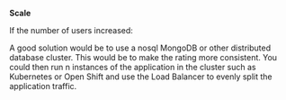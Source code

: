 **Scale**

<p>If the number of users increased:</p>

<p>A good solution would be to use a nosql MongoDB or other distributed database cluster.
This would be to make the rating more consistent.
You could then run n instances of the application in the cluster such as Kubernetes or Open Shift
and use the Load Balancer to evenly split the application traffic.</p>